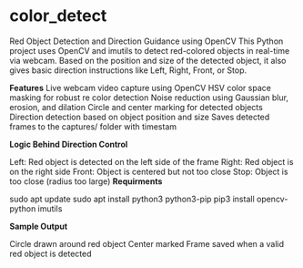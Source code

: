# color_detect
Red Object Detection and Direction Guidance using OpenCV
This Python project uses OpenCV and imutils to detect red-colored objects in real-time via webcam. Based on the position and size of the detected object, it also gives basic direction instructions like Left, Right, Front, or Stop.

**Features**
Live webcam video capture using OpenCV
HSV color space masking for robust re color detection
Noise reduction using Gaussian blur, erosion, and dilation
Circle and center marking for detected objects
Direction detection based on object position and size
Saves detected frames to the captures/ folder with timestam

**Logic Behind Direction Control**

Left: Red object is detected on the left side of the frame
Right: Red object is on the right side
Front: Object is centered but not too close
Stop: Object is too close (radius too large)
**Requirments**

sudo apt update
sudo apt install python3 python3-pip
pip3 install opencv-python imutils

**Sample Output**

Circle drawn around red object
Center marked
Frame saved when a valid red object is detected
